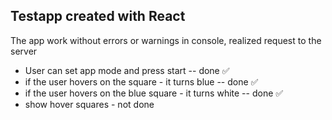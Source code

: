 ## Testapp created with React

The app work without errors or warnings in console, realized request to the server

* User can set app mode and press start -- done :white_check_mark:
* if the user hovers on the square - it turns blue -- done :white_check_mark:
* if the user hovers on the blue square - it turns white -- done :white_check_mark:
* show hover squares - not done
